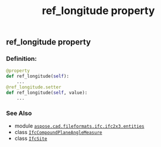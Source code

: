 ﻿---
title: ref_longitude property
second_title: Aspose.CAD for Python via .NET API References
description: 
type: docs
weight: 170
url: /python-net/aspose.cad.fileformats.ifc.ifc2x3.entities/ifcsite/ref_longitude/
is_root: false
---

## ref_longitude property

### Definition:
```python
@property
def ref_longitude(self):
    ...
@ref_longitude.setter
def ref_longitude(self, value):
    ...
```

### See Also
* module [`aspose.cad.fileformats.ifc.ifc2x3.entities`](../../)
* class [`IfcCompoundPlaneAngleMeasure`](/cad/python-net/aspose.cad.fileformats.ifc.ifc2x3.types/ifccompoundplaneanglemeasure)
* class [`IfcSite`](/cad/python-net/aspose.cad.fileformats.ifc.ifc2x3.entities/ifcsite)

